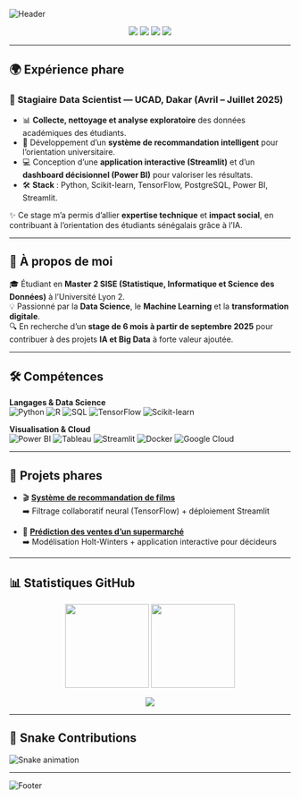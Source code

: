 <!-- Banner animé Dark Mode -->
![Header](https://capsule-render.vercel.app/api?type=waving&color=0:0D1117,100:1E3A8A&height=180&section=header&text=👨‍💻%20Abdourahmane%20Timera&fontSize=40&fontColor=ffffff&animation=fadeIn&fontAlignY=35)

<p align="center">
  <a href="mailto:abdourahmane.timera@univ-lyon2.fr"><img src="https://img.shields.io/badge/Email-D14836?style=for-the-badge&logo=gmail&logoColor=white"></a>
  <a href="https://www.linkedin.com/in/abdourahmane-timera-a49b05267/"><img src="https://img.shields.io/badge/LinkedIn-0A66C2?style=for-the-badge&logo=linkedin&logoColor=white"></a>
  <a href="https://timeraabdourahmane.netlify.app/"><img src="https://img.shields.io/badge/Portfolio-FF5722?style=for-the-badge&logo=netlify&logoColor=white"></a>
  <a href="https://github.com/Abdourahmane2"><img src="https://img.shields.io/badge/GitHub-181717?style=for-the-badge&logo=github&logoColor=white"></a>
</p>

---

## 🌍 Expérience phare

### 🎯 **Stagiaire Data Scientist — UCAD, Dakar (Avril – Juillet 2025)**
- 📊 **Collecte, nettoyage et analyse exploratoire** des données académiques des étudiants.  
- 🤖 Développement d’un **système de recommandation intelligent** pour l’orientation universitaire.  
- 💻 Conception d’une **application interactive (Streamlit)** et d’un **dashboard décisionnel (Power BI)** pour valoriser les résultats.  
- 🛠️ **Stack** : Python, Scikit-learn, TensorFlow, PostgreSQL, Power BI, Streamlit.  

✨ Ce stage m’a permis d’allier **expertise technique** et **impact social**, en contribuant à l’orientation des étudiants sénégalais grâce à l’IA.

---

## 🚀 À propos de moi

🎓 Étudiant en **Master 2 SISE (Statistique, Informatique et Science des Données)** à l’Université Lyon 2.  
💡 Passionné par la **Data Science**, le **Machine Learning** et la **transformation digitale**.  
🔍 En recherche d’un **stage de 6 mois à partir de septembre 2025** pour contribuer à des projets **IA et Big Data** à forte valeur ajoutée.

---

## 🛠️ Compétences

**Langages & Data Science**  
![Python](https://img.shields.io/badge/-Python-3776AB?style=for-the-badge&logo=python&logoColor=white)
![R](https://img.shields.io/badge/-R-276DC3?style=for-the-badge&logo=r&logoColor=white)
![SQL](https://img.shields.io/badge/-SQL-003B57?style=for-the-badge&logo=postgresql&logoColor=white)
![TensorFlow](https://img.shields.io/badge/-TensorFlow-FF6F00?style=for-the-badge&logo=tensorflow&logoColor=white)
![Scikit-learn](https://img.shields.io/badge/-Scikit--learn-F7931E?style=for-the-badge&logo=scikitlearn&logoColor=white)

**Visualisation & Cloud**  
![Power BI](https://img.shields.io/badge/-Power%20BI-F2C811?style=for-the-badge&logo=powerbi&logoColor=black)
![Tableau](https://img.shields.io/badge/-Tableau-E97627?style=for-the-badge&logo=tableau&logoColor=white)
![Streamlit](https://img.shields.io/badge/-Streamlit-FF4B4B?style=for-the-badge&logo=streamlit&logoColor=white)
![Docker](https://img.shields.io/badge/-Docker-2496ED?style=for-the-badge&logo=docker&logoColor=white)
![Google Cloud](https://img.shields.io/badge/-Google%20Cloud-4285F4?style=for-the-badge&logo=googlecloud&logoColor=white)

---

## 📂 Projets phares

- 🎬 [**Système de recommandation de films**](https://github.com/Abdourahmane2/Systeme_de_Recommandation)  
➡️ Filtrage collaboratif neural (TensorFlow) + déploiement Streamlit  

- 🛒 [**Prédiction des ventes d’un supermarché**](https://github.com/Abdourahmane2/Analyse-et-Prediction-des-Ventes-pour-un-Supermarche)  
➡️ Modélisation Holt-Winters + application interactive pour décideurs  

---

## 📊 Statistiques GitHub

<p align="center">
  <img src="https://github-readme-stats.vercel.app/api?username=Abdourahmane2&show_icons=true&theme=dark&hide_border=true" height="150"/>
  <img src="https://github-readme-streak-stats.herokuapp.com/?user=Abdourahmane2&theme=dark&hide_border=true" height="150"/>
</p>

<p align="center">
  <img src="https://github-readme-activity-graph.vercel.app/graph?username=Abdourahmane2&bg_color=0D1117&color=00E676&line=2196F3&point=FFC107&area=true&hide_border=true"/>
</p>

---

## 🐍 Snake Contributions

![Snake animation](https://github.com/Abdourahmane2/Abdourahmane2/blob/output/github-contribution-grid-snake.svg)

---

![Footer](https://capsule-render.vercel.app/api?type=waving&color=0:1E3A8A,100:0D1117&height=120&section=footer)
